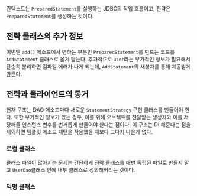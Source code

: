 
컨텍스트는 `PreparedStatement`를 실행하는 JDBC의 작업 흐름이고, 전략은 `PreparedStatement`를 생성하는 것이다. 


## 전략 클래스의 추가 정보 

이번엔 `add()` 메소드에서 변하는 부분인 `PreparedStatement`를 만드는 코드를 `AddStatement` 클래스로 옮겨 담는다. 
추가적으로 `user`라는 부가적인 정보가 필요해서 단순히 분리하면 컴파일 에러가 나게 되는데, 
`AddStatement`의 새성자를 통해 제공받게 만든다. 

## 전략과 클라이언트의 동거 
현재 구조는 DAO 메소드마다 새로운 `StatementStrategy` 구현 클래스를 만들어야 한다. 
또한 부가적인 정보가 있는 경우, 이를 위해 오브젝트를 전달받는 생성자와 이를 저장해둘 인스턴스 변수를 번거롭게 만들어야 한다는 점이다. 
이 구조는 DI 해준다는 점을 제외하면 템플릿 메소드 패턴을 적용했을 때보다 그다지 나은게 없다.
 

### 로컬 클래스 
클래스 파일이 많아지는 문제는 간단하게 전략 클래스를 매번 독립된 파일로 만들지 말고 `UserDao`클래스 안에 내부 클래스로 정의해버리는 것이다.
 
### 익명 클래스








